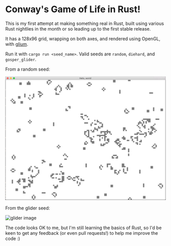 # Conway's Game of Life in Rust!

This is my first attempt at making something real in Rust, built using various Rust nightlies in the month or so
leading up to the first stable release. 

It has a 128x96 grid, wrapping on both axes, and rendered using OpenGL, with [glium](http://github.com/tomaka/glium).

Run it with `cargo run <seed_name>`. Valid seeds are `random`, `diehard`, and `gosper_glider`.

From a random seed:

![random image](random.png)

From the glider seed:

![glider image](glider.png)

The code looks OK to me, but I'm still learning the basics of Rust, so I'd be keen to get any feedback (or even pull
requests!) to help me improve the code :)
